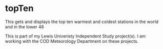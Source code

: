 # topTen
This gets and displays the top ten warmest and coldest stations in the world and in the lower 48

This is part of my Lewis Univeristy Independent Study project(s). I am working with the COD Meteorology Department on these projects.
